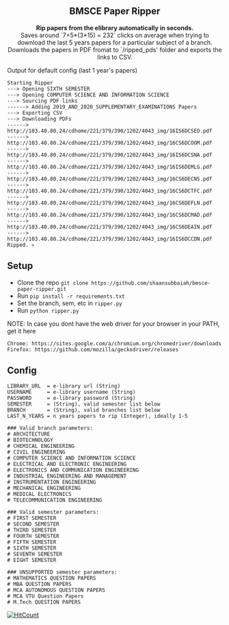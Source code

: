 <h2 align="center"> BMSCE Paper Ripper </h2>
<p align="center">
  <strong>
  Rip papers from the elibrary automatically in seconds.
  </strong>
  <br>
  Saves around `7+5*(3*15) = 232` clicks on average when trying to download the last 5 years papers for a particular subject of a branch.
  <br>
  Downloads the papers in PDF fromat to `/ripped_pds' folder and exports the links to CSV.
</p>

Output for default config (last 1 year's papers)

```
Starting Ripper
---> Opening SIXTH SEMESTER
---> Opening COMPUTER SCIENCE AND INFORMATION SCIENCE
---> Sourcing PDF links
------> Adding 2019_AND_2020_SUPPLEMENTARY_EXAMINATIONS Papers
---> Exporting CSV
---> Downloading PDFs
------> http://103.40.80.24/cdhome/221/379/390/1202/4043_img/16IS6DCSEO.pdf
------> http://103.40.80.24/cdhome/221/379/390/1202/4043_img/16CS6DCOOM.pdf
------> http://103.40.80.24/cdhome/221/379/390/1202/4043_img/16IS6DCSNA.pdf
------> http://103.40.80.24/cdhome/221/379/390/1202/4043_img/16IS6DEMLG.pdf
------> http://103.40.80.24/cdhome/221/379/390/1202/4043_img/16CS6DECNS.pdf
------> http://103.40.80.24/cdhome/221/379/390/1202/4043_img/16CS6DCTFC.pdf
------> http://103.40.80.24/cdhome/221/379/390/1202/4043_img/16CS6DEFLN.pdf
------> http://103.40.80.24/cdhome/221/379/390/1202/4043_img/16CS6DCMAD.pdf
------> http://103.40.80.24/cdhome/221/379/390/1202/4043_img/16CS6DEAIN.pdf
------> http://103.40.80.24/cdhome/221/379/390/1202/4043_img/16IS6DCCDN.pdf
Ripped. 💀
```

## Setup

- Clone the repo `git clone https://github.com/shaansubbaiah/bmsce-paper-ripper.git`
- Run `pip install -r requirements.txt`
- Set the branch, sem, etc in `ripper.py`
- Run `python ripper.py`

NOTE: In case you dont have the web driver for your browser in your PATH, get it here

`Chrome: https://sites.google.com/a/chromium.org/chromedriver/downloads`
`Firefox: https://github.com/mozilla/geckodriver/releases`

## Config

```
LIBRARY_URL  = e-library url (String)
USERNAME     = e-library username (String)
PASSWORD     = e-library password (String)
SEMESTER     = (String), valid semester list below
BRANCH       = (String), valid branches list below
LAST_N_YEARS = n years papers to rip (Integer), ideally 1-5
```

```
### Valid branch parameters:
# ARCHITECTURE
# BIOTECHNOLOGY
# CHEMICAL ENGINEERING
# CIVIL ENGINEERING
# COMPUTER SCIENCE AND INFORMATION SCIENCE
# ELECTRICAL AND ELECTRONIC ENGINEERING
# ELECTRONICS AND COMMUNICATION ENGINEERING
# INDUSTRIAL ENGINEERING AND MANAGEMENT
# INSTRUMENTATION ENGINEERING
# MECHANICAL ENGINEERING
# MEDICAL ELECTRONICS
# TELECOMMUNICATION ENGINEERING

### Valid semester parameters:
# FIRST SEMESTER
# SECOND SEMESTER
# THIRD SEMESTER
# FOURTH SEMESTER
# FIFTH SEMESTER
# SIXTH SEMESTER
# SEVENTH SEMESTER
# EIGHT SEMESTER

### UNSUPPORTED semester parameters:
# MATHEMATICS QUESTION PAPERS
# MBA QUESTION PAPERS
# MCA AUTONOMOUS QUESTION PAPERS
# MCA VTU Question Papers
# M.Tech QUESTION PAPERS
```

[![HitCount](http://hits.dwyl.com/shaansubbaiah/bmsce-paper-ripper.svg)](http://hits.dwyl.com/shaansubbaiah/bmsce-paper-ripper)

